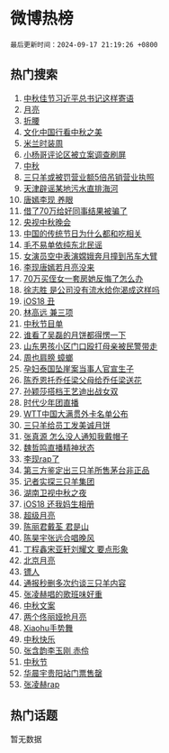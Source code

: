 # 微博热榜

`最后更新时间：2024-09-17 21:19:26 +0800`

## 热门搜索

1. [中秋佳节习近平总书记这样寄语](https://m.weibo.cn/search?containerid=100103type%3D1%26t%3D10%26q%3D%23%E4%B8%AD%E7%A7%8B%E4%BD%B3%E8%8A%82%E4%B9%A0%E8%BF%91%E5%B9%B3%E6%80%BB%E4%B9%A6%E8%AE%B0%E8%BF%99%E6%A0%B7%E5%AF%84%E8%AF%AD%23&stream_entry_id=51&isnewpage=1&extparam=seat%3D1%26q%3D%2523%25E4%25B8%25AD%25E7%25A7%258B%25E4%25BD%25B3%25E8%258A%2582%25E4%25B9%25A0%25E8%25BF%2591%25E5%25B9%25B3%25E6%2580%25BB%25E4%25B9%25A6%25E8%25AE%25B0%25E8%25BF%2599%25E6%25A0%25B7%25E5%25AF%2584%25E8%25AF%25AD%2523%26c_type%3D51%26pos%3D0%26cate%3D10103%26filter_type%3Drealtimehot%26stream_entry_id%3D51%26dgr%3D0%26display_time%3D1726579165%26pre_seqid%3D17265791658599123542664)
1. [月亮](https://m.weibo.cn/search?containerid=100103type%3D1%26t%3D10%26q%3D%E6%9C%88%E4%BA%AE&stream_entry_id=31&isnewpage=1&extparam=seat%3D1%26q%3D%25E6%259C%2588%25E4%25BA%25AE%26band_rank%3D1%26dgr%3D0%26flag%3D16%26c_type%3D31%26lcate%3D5001%26pos%3D0%26cate%3D5001%26filter_type%3Drealtimehot%26realpos%3D1%26stream_entry_id%3D31%26display_time%3D1726579165%26pre_seqid%3D17265791658599123542664)
1. [折腰](https://m.weibo.cn/search?containerid=100103type%3D1%26t%3D10%26q%3D%E6%8A%98%E8%85%B0&stream_entry_id=31&isnewpage=1&extparam=seat%3D1%26q%3D%25E6%258A%2598%25E8%2585%25B0%26band_rank%3D2%26dgr%3D0%26flag%3D1%26c_type%3D31%26lcate%3D5001%26pos%3D1%26cate%3D5001%26filter_type%3Drealtimehot%26realpos%3D2%26stream_entry_id%3D31%26display_time%3D1726579165%26pre_seqid%3D17265791658599123542664)
1. [文化中国行看中秋之美](https://m.weibo.cn/search?containerid=100103type%3D1%26t%3D10%26q%3D%23%E6%96%87%E5%8C%96%E4%B8%AD%E5%9B%BD%E8%A1%8C%E7%9C%8B%E4%B8%AD%E7%A7%8B%E4%B9%8B%E7%BE%8E%23&stream_entry_id=31&isnewpage=1&extparam=seat%3D1%26q%3D%2523%25E6%2596%2587%25E5%258C%2596%25E4%25B8%25AD%25E5%259B%25BD%25E8%25A1%258C%25E7%259C%258B%25E4%25B8%25AD%25E7%25A7%258B%25E4%25B9%258B%25E7%25BE%258E%2523%26band_rank%3D3%26dgr%3D0%26flag%3D1%26c_type%3D31%26lcate%3D5001%26pos%3D2%26cate%3D5001%26filter_type%3Drealtimehot%26realpos%3D3%26stream_entry_id%3D31%26display_time%3D1726579165%26pre_seqid%3D17265791658599123542664)
1. [米兰时装周](https://m.weibo.cn/search?containerid=100103type%3D1%26t%3D10%26q%3D%23%E7%B1%B3%E5%85%B0%E6%97%B6%E8%A3%85%E5%91%A8%23&stream_entry_id=31&isnewpage=1&extparam=seat%3D1%26q%3D%2523%25E7%25B1%25B3%25E5%2585%25B0%25E6%2597%25B6%25E8%25A3%2585%25E5%2591%25A8%2523%26band_rank%3D4%26adid%3D255020%26is_ad_pos%3D1%26c_type%3D31%26stream_entry_id%3D31%26pos%3D3%26cate%3D5001%26filter_type%3Drealtimehot%26lcate%3D5001%26dgr%3D0%26display_time%3D1726579165%26pre_seqid%3D17265791658599123542664)
1. [小杨哥评论区被立案调查刷屏](https://m.weibo.cn/search?containerid=100103type%3D1%26t%3D10%26q%3D%23%E5%B0%8F%E6%9D%A8%E5%93%A5%E8%AF%84%E8%AE%BA%E5%8C%BA%E8%A2%AB%E7%AB%8B%E6%A1%88%E8%B0%83%E6%9F%A5%E5%88%B7%E5%B1%8F%23&stream_entry_id=31&isnewpage=1&extparam=seat%3D1%26q%3D%2523%25E5%25B0%258F%25E6%259D%25A8%25E5%2593%25A5%25E8%25AF%2584%25E8%25AE%25BA%25E5%258C%25BA%25E8%25A2%25AB%25E7%25AB%258B%25E6%25A1%2588%25E8%25B0%2583%25E6%259F%25A5%25E5%2588%25B7%25E5%25B1%258F%2523%26band_rank%3D4%26dgr%3D0%26flag%3D2%26c_type%3D31%26lcate%3D5001%26pos%3D4%26cate%3D5001%26filter_type%3Drealtimehot%26realpos%3D4%26stream_entry_id%3D31%26display_time%3D1726579165%26pre_seqid%3D17265791658599123542664)
1. [中秋](https://m.weibo.cn/search?containerid=100103type%3D1%26t%3D10%26q%3D%E4%B8%AD%E7%A7%8B&stream_entry_id=31&isnewpage=1&extparam=seat%3D1%26q%3D%25E4%25B8%25AD%25E7%25A7%258B%26band_rank%3D5%26dgr%3D0%26flag%3D16%26c_type%3D31%26lcate%3D5001%26pos%3D5%26cate%3D5001%26filter_type%3Drealtimehot%26realpos%3D5%26stream_entry_id%3D31%26display_time%3D1726579165%26pre_seqid%3D17265791658599123542664)
1. [三只羊或被罚营业额5倍吊销营业执照](https://m.weibo.cn/search?containerid=100103type%3D1%26t%3D10%26q%3D%23%E4%B8%89%E5%8F%AA%E7%BE%8A%E6%88%96%E8%A2%AB%E7%BD%9A%E8%90%A5%E4%B8%9A%E9%A2%9D5%E5%80%8D%E5%90%8A%E9%94%80%E8%90%A5%E4%B8%9A%E6%89%A7%E7%85%A7%23&stream_entry_id=31&isnewpage=1&extparam=seat%3D1%26q%3D%2523%25E4%25B8%2589%25E5%258F%25AA%25E7%25BE%258A%25E6%2588%2596%25E8%25A2%25AB%25E7%25BD%259A%25E8%2590%25A5%25E4%25B8%259A%25E9%25A2%259D5%25E5%2580%258D%25E5%2590%258A%25E9%2594%2580%25E8%2590%25A5%25E4%25B8%259A%25E6%2589%25A7%25E7%2585%25A7%2523%26band_rank%3D6%26dgr%3D0%26flag%3D2%26c_type%3D31%26lcate%3D5001%26pos%3D6%26cate%3D5001%26filter_type%3Drealtimehot%26realpos%3D6%26stream_entry_id%3D31%26display_time%3D1726579165%26pre_seqid%3D17265791658599123542664)
1. [天津辟谣某地污水直排海河](https://m.weibo.cn/search?containerid=100103type%3D1%26t%3D10%26q%3D%23%E5%A4%A9%E6%B4%A5%E8%BE%9F%E8%B0%A3%E6%9F%90%E5%9C%B0%E6%B1%A1%E6%B0%B4%E7%9B%B4%E6%8E%92%E6%B5%B7%E6%B2%B3%23&stream_entry_id=31&isnewpage=1&extparam=seat%3D1%26q%3D%2523%25E5%25A4%25A9%25E6%25B4%25A5%25E8%25BE%259F%25E8%25B0%25A3%25E6%259F%2590%25E5%259C%25B0%25E6%25B1%25A1%25E6%25B0%25B4%25E7%259B%25B4%25E6%258E%2592%25E6%25B5%25B7%25E6%25B2%25B3%2523%26band_rank%3D7%26adid%3D255576%26is_ad_pos%3D1%26c_type%3D31%26stream_entry_id%3D31%26pos%3D7%26cate%3D5001%26filter_type%3Drealtimehot%26lcate%3D5001%26dgr%3D0%26display_time%3D1726579165%26pre_seqid%3D17265791658599123542664)
1. [唐嫣李现 养眼](https://m.weibo.cn/search?containerid=100103type%3D1%26t%3D10%26q%3D%E5%94%90%E5%AB%A3%E6%9D%8E%E7%8E%B0+%E5%85%BB%E7%9C%BC&stream_entry_id=31&isnewpage=1&extparam=seat%3D1%26q%3D%25E5%2594%2590%25E5%25AB%25A3%25E6%259D%258E%25E7%258E%25B0%2520%25E5%2585%25BB%25E7%259C%25BC%26band_rank%3D7%26dgr%3D0%26flag%3D1%26c_type%3D31%26lcate%3D5001%26pos%3D8%26cate%3D5001%26filter_type%3Drealtimehot%26realpos%3D7%26stream_entry_id%3D31%26display_time%3D1726579165%26pre_seqid%3D17265791658599123542664)
1. [借了70万给好同事结果被骗了](https://m.weibo.cn/search?containerid=100103type%3D1%26t%3D10%26q%3D%23%E5%80%9F%E4%BA%8670%E4%B8%87%E7%BB%99%E5%A5%BD%E5%90%8C%E4%BA%8B%E7%BB%93%E6%9E%9C%E8%A2%AB%E9%AA%97%E4%BA%86%23&stream_entry_id=31&isnewpage=1&extparam=seat%3D1%26q%3D%2523%25E5%2580%259F%25E4%25BA%258670%25E4%25B8%2587%25E7%25BB%2599%25E5%25A5%25BD%25E5%2590%258C%25E4%25BA%258B%25E7%25BB%2593%25E6%259E%259C%25E8%25A2%25AB%25E9%25AA%2597%25E4%25BA%2586%2523%26band_rank%3D8%26dgr%3D0%26flag%3D0%26c_type%3D31%26lcate%3D5001%26pos%3D9%26cate%3D5001%26filter_type%3Drealtimehot%26realpos%3D8%26stream_entry_id%3D31%26display_time%3D1726579165%26pre_seqid%3D17265791658599123542664)
1. [央视中秋晚会](https://m.weibo.cn/search?containerid=100103type%3D1%26t%3D10%26q%3D%E5%A4%AE%E8%A7%86%E4%B8%AD%E7%A7%8B%E6%99%9A%E4%BC%9A&stream_entry_id=31&isnewpage=1&extparam=seat%3D1%26q%3D%25E5%25A4%25AE%25E8%25A7%2586%25E4%25B8%25AD%25E7%25A7%258B%25E6%2599%259A%25E4%25BC%259A%26band_rank%3D9%26dgr%3D0%26flag%3D16%26c_type%3D31%26lcate%3D5001%26pos%3D10%26cate%3D5001%26filter_type%3Drealtimehot%26realpos%3D9%26stream_entry_id%3D31%26display_time%3D1726579165%26pre_seqid%3D17265791658599123542664)
1. [中国的传统节日为什么都和吃相关](https://m.weibo.cn/search?containerid=100103type%3D1%26t%3D10%26q%3D%23%E4%B8%AD%E5%9B%BD%E7%9A%84%E4%BC%A0%E7%BB%9F%E8%8A%82%E6%97%A5%E4%B8%BA%E4%BB%80%E4%B9%88%E9%83%BD%E5%92%8C%E5%90%83%E7%9B%B8%E5%85%B3%23&stream_entry_id=31&isnewpage=1&extparam=seat%3D1%26q%3D%2523%25E4%25B8%25AD%25E5%259B%25BD%25E7%259A%2584%25E4%25BC%25A0%25E7%25BB%259F%25E8%258A%2582%25E6%2597%25A5%25E4%25B8%25BA%25E4%25BB%2580%25E4%25B9%2588%25E9%2583%25BD%25E5%2592%258C%25E5%2590%2583%25E7%259B%25B8%25E5%2585%25B3%2523%26band_rank%3D10%26dgr%3D0%26flag%3D1%26c_type%3D31%26lcate%3D5001%26pos%3D11%26cate%3D5001%26filter_type%3Drealtimehot%26realpos%3D10%26stream_entry_id%3D31%26display_time%3D1726579165%26pre_seqid%3D17265791658599123542664)
1. [毛不易单依纯东北民谣](https://m.weibo.cn/search?containerid=100103type%3D1%26t%3D10%26q%3D%23%E6%AF%9B%E4%B8%8D%E6%98%93%E5%8D%95%E4%BE%9D%E7%BA%AF%E4%B8%9C%E5%8C%97%E6%B0%91%E8%B0%A3%23&stream_entry_id=31&isnewpage=1&extparam=seat%3D1%26q%3D%2523%25E6%25AF%259B%25E4%25B8%258D%25E6%2598%2593%25E5%258D%2595%25E4%25BE%259D%25E7%25BA%25AF%25E4%25B8%259C%25E5%258C%2597%25E6%25B0%2591%25E8%25B0%25A3%2523%26band_rank%3D11%26dgr%3D0%26flag%3D1%26c_type%3D31%26lcate%3D5001%26pos%3D12%26cate%3D5001%26filter_type%3Drealtimehot%26realpos%3D11%26stream_entry_id%3D31%26display_time%3D1726579165%26pre_seqid%3D17265791658599123542664)
1. [女演员空中表演嫦娥奔月撞到吊车大臂](https://m.weibo.cn/search?containerid=100103type%3D1%26t%3D10%26q%3D%23%E5%A5%B3%E6%BC%94%E5%91%98%E7%A9%BA%E4%B8%AD%E8%A1%A8%E6%BC%94%E5%AB%A6%E5%A8%A5%E5%A5%94%E6%9C%88%E6%92%9E%E5%88%B0%E5%90%8A%E8%BD%A6%E5%A4%A7%E8%87%82%23&stream_entry_id=31&isnewpage=1&extparam=seat%3D1%26q%3D%2523%25E5%25A5%25B3%25E6%25BC%2594%25E5%2591%2598%25E7%25A9%25BA%25E4%25B8%25AD%25E8%25A1%25A8%25E6%25BC%2594%25E5%25AB%25A6%25E5%25A8%25A5%25E5%25A5%2594%25E6%259C%2588%25E6%2592%259E%25E5%2588%25B0%25E5%2590%258A%25E8%25BD%25A6%25E5%25A4%25A7%25E8%2587%2582%2523%26band_rank%3D12%26dgr%3D0%26flag%3D0%26c_type%3D31%26lcate%3D5001%26pos%3D13%26cate%3D5001%26filter_type%3Drealtimehot%26realpos%3D12%26stream_entry_id%3D31%26display_time%3D1726579165%26pre_seqid%3D17265791658599123542664)
1. [李现唐嫣若月亮没来](https://m.weibo.cn/search?containerid=100103type%3D1%26t%3D10%26q%3D%23%E6%9D%8E%E7%8E%B0%E5%94%90%E5%AB%A3%E8%8B%A5%E6%9C%88%E4%BA%AE%E6%B2%A1%E6%9D%A5%23&stream_entry_id=31&isnewpage=1&extparam=seat%3D1%26q%3D%2523%25E6%259D%258E%25E7%258E%25B0%25E5%2594%2590%25E5%25AB%25A3%25E8%258B%25A5%25E6%259C%2588%25E4%25BA%25AE%25E6%25B2%25A1%25E6%259D%25A5%2523%26band_rank%3D13%26dgr%3D0%26flag%3D1%26c_type%3D31%26lcate%3D5001%26pos%3D14%26cate%3D5001%26filter_type%3Drealtimehot%26realpos%3D13%26stream_entry_id%3D31%26display_time%3D1726579165%26pre_seqid%3D17265791658599123542664)
1. [70万买侄女一套房她反悔了怎么办](https://m.weibo.cn/search?containerid=100103type%3D1%26t%3D10%26q%3D%2370%E4%B8%87%E4%B9%B0%E4%BE%84%E5%A5%B3%E4%B8%80%E5%A5%97%E6%88%BF%E5%A5%B9%E5%8F%8D%E6%82%94%E4%BA%86%E6%80%8E%E4%B9%88%E5%8A%9E%23&stream_entry_id=31&isnewpage=1&extparam=seat%3D1%26q%3D%252370%25E4%25B8%2587%25E4%25B9%25B0%25E4%25BE%2584%25E5%25A5%25B3%25E4%25B8%2580%25E5%25A5%2597%25E6%2588%25BF%25E5%25A5%25B9%25E5%258F%258D%25E6%2582%2594%25E4%25BA%2586%25E6%2580%258E%25E4%25B9%2588%25E5%258A%259E%2523%26band_rank%3D14%26dgr%3D0%26flag%3D1%26c_type%3D31%26lcate%3D5001%26pos%3D15%26cate%3D5001%26filter_type%3Drealtimehot%26realpos%3D14%26stream_entry_id%3D31%26display_time%3D1726579165%26pre_seqid%3D17265791658599123542664)
1. [徐志胜 是公司没有流水给你渴成这样吗](https://m.weibo.cn/search?containerid=100103type%3D1%26t%3D10%26q%3D%E5%BE%90%E5%BF%97%E8%83%9C+%E6%98%AF%E5%85%AC%E5%8F%B8%E6%B2%A1%E6%9C%89%E6%B5%81%E6%B0%B4%E7%BB%99%E4%BD%A0%E6%B8%B4%E6%88%90%E8%BF%99%E6%A0%B7%E5%90%97&stream_entry_id=31&isnewpage=1&extparam=seat%3D1%26q%3D%25E5%25BE%2590%25E5%25BF%2597%25E8%2583%259C%2520%25E6%2598%25AF%25E5%2585%25AC%25E5%258F%25B8%25E6%25B2%25A1%25E6%259C%2589%25E6%25B5%2581%25E6%25B0%25B4%25E7%25BB%2599%25E4%25BD%25A0%25E6%25B8%25B4%25E6%2588%2590%25E8%25BF%2599%25E6%25A0%25B7%25E5%2590%2597%26band_rank%3D15%26dgr%3D0%26flag%3D2%26c_type%3D31%26lcate%3D5001%26pos%3D16%26cate%3D5001%26filter_type%3Drealtimehot%26realpos%3D15%26stream_entry_id%3D31%26display_time%3D1726579165%26pre_seqid%3D17265791658599123542664)
1. [iOS18 丑](https://m.weibo.cn/search?containerid=100103type%3D1%26t%3D10%26q%3DiOS18+%E4%B8%91&stream_entry_id=31&isnewpage=1&extparam=seat%3D1%26q%3DiOS18%2520%25E4%25B8%2591%26band_rank%3D16%26dgr%3D0%26flag%3D0%26c_type%3D31%26lcate%3D5001%26pos%3D17%26cate%3D5001%26filter_type%3Drealtimehot%26realpos%3D16%26stream_entry_id%3D31%26display_time%3D1726579165%26pre_seqid%3D17265791658599123542664)
1. [林高远 兼三项](https://m.weibo.cn/search?containerid=100103type%3D1%26t%3D10%26q%3D%E6%9E%97%E9%AB%98%E8%BF%9C+%E5%85%BC%E4%B8%89%E9%A1%B9&stream_entry_id=31&isnewpage=1&extparam=seat%3D1%26q%3D%25E6%259E%2597%25E9%25AB%2598%25E8%25BF%259C%2520%25E5%2585%25BC%25E4%25B8%2589%25E9%25A1%25B9%26band_rank%3D17%26dgr%3D0%26flag%3D1%26c_type%3D31%26lcate%3D5001%26pos%3D18%26cate%3D5001%26filter_type%3Drealtimehot%26realpos%3D17%26stream_entry_id%3D31%26display_time%3D1726579165%26pre_seqid%3D17265791658599123542664)
1. [中秋节目单](https://m.weibo.cn/search?containerid=100103type%3D1%26t%3D10%26q%3D%E4%B8%AD%E7%A7%8B%E8%8A%82%E7%9B%AE%E5%8D%95&stream_entry_id=31&isnewpage=1&extparam=seat%3D1%26q%3D%25E4%25B8%25AD%25E7%25A7%258B%25E8%258A%2582%25E7%259B%25AE%25E5%258D%2595%26band_rank%3D18%26dgr%3D0%26flag%3D0%26c_type%3D31%26lcate%3D5001%26pos%3D19%26cate%3D5001%26filter_type%3Drealtimehot%26realpos%3D18%26stream_entry_id%3D31%26display_time%3D1726579165%26pre_seqid%3D17265791658599123542664)
1. [谁看了吴磊的月饼都得愣一下](https://m.weibo.cn/search?containerid=100103type%3D1%26t%3D10%26q%3D%E8%B0%81%E7%9C%8B%E4%BA%86%E5%90%B4%E7%A3%8A%E7%9A%84%E6%9C%88%E9%A5%BC%E9%83%BD%E5%BE%97%E6%84%A3%E4%B8%80%E4%B8%8B&stream_entry_id=31&isnewpage=1&extparam=seat%3D1%26q%3D%25E8%25B0%2581%25E7%259C%258B%25E4%25BA%2586%25E5%2590%25B4%25E7%25A3%258A%25E7%259A%2584%25E6%259C%2588%25E9%25A5%25BC%25E9%2583%25BD%25E5%25BE%2597%25E6%2584%25A3%25E4%25B8%2580%25E4%25B8%258B%26band_rank%3D19%26dgr%3D0%26flag%3D0%26c_type%3D31%26lcate%3D5001%26pos%3D20%26cate%3D5001%26filter_type%3Drealtimehot%26realpos%3D19%26stream_entry_id%3D31%26display_time%3D1726579165%26pre_seqid%3D17265791658599123542664)
1. [山东男孩小区门口殴打母亲被民警带走](https://m.weibo.cn/search?containerid=100103type%3D1%26t%3D10%26q%3D%23%E5%B1%B1%E4%B8%9C%E7%94%B7%E5%AD%A9%E5%B0%8F%E5%8C%BA%E9%97%A8%E5%8F%A3%E6%AE%B4%E6%89%93%E6%AF%8D%E4%BA%B2%E8%A2%AB%E6%B0%91%E8%AD%A6%E5%B8%A6%E8%B5%B0%23&stream_entry_id=31&isnewpage=1&extparam=seat%3D1%26q%3D%2523%25E5%25B1%25B1%25E4%25B8%259C%25E7%2594%25B7%25E5%25AD%25A9%25E5%25B0%258F%25E5%258C%25BA%25E9%2597%25A8%25E5%258F%25A3%25E6%25AE%25B4%25E6%2589%2593%25E6%25AF%258D%25E4%25BA%25B2%25E8%25A2%25AB%25E6%25B0%2591%25E8%25AD%25A6%25E5%25B8%25A6%25E8%25B5%25B0%2523%26band_rank%3D20%26dgr%3D0%26flag%3D1%26c_type%3D31%26lcate%3D5001%26pos%3D21%26cate%3D5001%26filter_type%3Drealtimehot%26realpos%3D20%26stream_entry_id%3D31%26display_time%3D1726579165%26pre_seqid%3D17265791658599123542664)
1. [周也肩膀 蟑螂](https://m.weibo.cn/search?containerid=100103type%3D1%26t%3D10%26q%3D%E5%91%A8%E4%B9%9F%E8%82%A9%E8%86%80+%E8%9F%91%E8%9E%82&stream_entry_id=31&isnewpage=1&extparam=seat%3D1%26q%3D%25E5%2591%25A8%25E4%25B9%259F%25E8%2582%25A9%25E8%2586%2580%2520%25E8%259F%2591%25E8%259E%2582%26band_rank%3D21%26dgr%3D0%26flag%3D2%26c_type%3D31%26lcate%3D5001%26pos%3D22%26cate%3D5001%26filter_type%3Drealtimehot%26realpos%3D21%26stream_entry_id%3D31%26display_time%3D1726579165%26pre_seqid%3D17265791658599123542664)
1. [孕妇泰国坠崖案当事人官宣生子](https://m.weibo.cn/search?containerid=100103type%3D1%26t%3D10%26q%3D%23%E5%AD%95%E5%A6%87%E6%B3%B0%E5%9B%BD%E5%9D%A0%E5%B4%96%E6%A1%88%E5%BD%93%E4%BA%8B%E4%BA%BA%E5%AE%98%E5%AE%A3%E7%94%9F%E5%AD%90%23&stream_entry_id=31&isnewpage=1&extparam=seat%3D1%26q%3D%2523%25E5%25AD%2595%25E5%25A6%2587%25E6%25B3%25B0%25E5%259B%25BD%25E5%259D%25A0%25E5%25B4%2596%25E6%25A1%2588%25E5%25BD%2593%25E4%25BA%258B%25E4%25BA%25BA%25E5%25AE%2598%25E5%25AE%25A3%25E7%2594%259F%25E5%25AD%2590%2523%26band_rank%3D22%26dgr%3D0%26flag%3D1%26c_type%3D31%26lcate%3D5001%26pos%3D23%26cate%3D5001%26filter_type%3Drealtimehot%26realpos%3D22%26stream_entry_id%3D31%26display_time%3D1726579165%26pre_seqid%3D17265791658599123542664)
1. [陈乔恩托乔任梁父母给乔任梁送花](https://m.weibo.cn/search?containerid=100103type%3D1%26t%3D10%26q%3D%23%E9%99%88%E4%B9%94%E6%81%A9%E6%89%98%E4%B9%94%E4%BB%BB%E6%A2%81%E7%88%B6%E6%AF%8D%E7%BB%99%E4%B9%94%E4%BB%BB%E6%A2%81%E9%80%81%E8%8A%B1%23&stream_entry_id=31&isnewpage=1&extparam=seat%3D1%26q%3D%2523%25E9%2599%2588%25E4%25B9%2594%25E6%2581%25A9%25E6%2589%2598%25E4%25B9%2594%25E4%25BB%25BB%25E6%25A2%2581%25E7%2588%25B6%25E6%25AF%258D%25E7%25BB%2599%25E4%25B9%2594%25E4%25BB%25BB%25E6%25A2%2581%25E9%2580%2581%25E8%258A%25B1%2523%26band_rank%3D23%26dgr%3D0%26flag%3D2%26c_type%3D31%26lcate%3D5001%26pos%3D24%26cate%3D5001%26filter_type%3Drealtimehot%26realpos%3D23%26stream_entry_id%3D31%26display_time%3D1726579165%26pre_seqid%3D17265791658599123542664)
1. [孙颖莎搭档王艺迪出战女双](https://m.weibo.cn/search?containerid=100103type%3D1%26t%3D10%26q%3D%23%E5%AD%99%E9%A2%96%E8%8E%8E%E6%90%AD%E6%A1%A3%E7%8E%8B%E8%89%BA%E8%BF%AA%E5%87%BA%E6%88%98%E5%A5%B3%E5%8F%8C%23&stream_entry_id=31&isnewpage=1&extparam=seat%3D1%26q%3D%2523%25E5%25AD%2599%25E9%25A2%2596%25E8%258E%258E%25E6%2590%25AD%25E6%25A1%25A3%25E7%258E%258B%25E8%2589%25BA%25E8%25BF%25AA%25E5%2587%25BA%25E6%2588%2598%25E5%25A5%25B3%25E5%258F%258C%2523%26band_rank%3D24%26dgr%3D0%26flag%3D1%26c_type%3D31%26lcate%3D5001%26pos%3D25%26cate%3D5001%26filter_type%3Drealtimehot%26realpos%3D24%26stream_entry_id%3D31%26display_time%3D1726579165%26pre_seqid%3D17265791658599123542664)
1. [时代少年团直播](https://m.weibo.cn/search?containerid=100103type%3D1%26t%3D10%26q%3D%E6%97%B6%E4%BB%A3%E5%B0%91%E5%B9%B4%E5%9B%A2%E7%9B%B4%E6%92%AD&stream_entry_id=31&isnewpage=1&extparam=seat%3D1%26q%3D%25E6%2597%25B6%25E4%25BB%25A3%25E5%25B0%2591%25E5%25B9%25B4%25E5%259B%25A2%25E7%259B%25B4%25E6%2592%25AD%26band_rank%3D25%26dgr%3D0%26flag%3D0%26c_type%3D31%26lcate%3D5001%26pos%3D26%26cate%3D5001%26filter_type%3Drealtimehot%26realpos%3D25%26stream_entry_id%3D31%26display_time%3D1726579165%26pre_seqid%3D17265791658599123542664)
1. [WTT中国大满贯外卡名单公布](https://m.weibo.cn/search?containerid=100103type%3D1%26t%3D10%26q%3D%23WTT%E4%B8%AD%E5%9B%BD%E5%A4%A7%E6%BB%A1%E8%B4%AF%E5%A4%96%E5%8D%A1%E5%90%8D%E5%8D%95%E5%85%AC%E5%B8%83%23&stream_entry_id=31&isnewpage=1&extparam=seat%3D1%26q%3D%2523WTT%25E4%25B8%25AD%25E5%259B%25BD%25E5%25A4%25A7%25E6%25BB%25A1%25E8%25B4%25AF%25E5%25A4%2596%25E5%258D%25A1%25E5%2590%258D%25E5%258D%2595%25E5%2585%25AC%25E5%25B8%2583%2523%26band_rank%3D26%26dgr%3D0%26flag%3D1%26c_type%3D31%26lcate%3D5001%26pos%3D27%26cate%3D5001%26filter_type%3Drealtimehot%26realpos%3D26%26stream_entry_id%3D31%26display_time%3D1726579165%26pre_seqid%3D17265791658599123542664)
1. [三只羊给员工发美诚月饼](https://m.weibo.cn/search?containerid=100103type%3D1%26t%3D10%26q%3D%23%E4%B8%89%E5%8F%AA%E7%BE%8A%E7%BB%99%E5%91%98%E5%B7%A5%E5%8F%91%E7%BE%8E%E8%AF%9A%E6%9C%88%E9%A5%BC%23&stream_entry_id=31&isnewpage=1&extparam=seat%3D1%26q%3D%2523%25E4%25B8%2589%25E5%258F%25AA%25E7%25BE%258A%25E7%25BB%2599%25E5%2591%2598%25E5%25B7%25A5%25E5%258F%2591%25E7%25BE%258E%25E8%25AF%259A%25E6%259C%2588%25E9%25A5%25BC%2523%26band_rank%3D27%26dgr%3D0%26flag%3D0%26c_type%3D31%26lcate%3D5001%26pos%3D28%26cate%3D5001%26filter_type%3Drealtimehot%26realpos%3D27%26stream_entry_id%3D31%26display_time%3D1726579165%26pre_seqid%3D17265791658599123542664)
1. [张真源 怎么没人通知我戴帽子](https://m.weibo.cn/search?containerid=100103type%3D1%26t%3D10%26q%3D%E5%BC%A0%E7%9C%9F%E6%BA%90+%E6%80%8E%E4%B9%88%E6%B2%A1%E4%BA%BA%E9%80%9A%E7%9F%A5%E6%88%91%E6%88%B4%E5%B8%BD%E5%AD%90&stream_entry_id=31&isnewpage=1&extparam=seat%3D1%26q%3D%25E5%25BC%25A0%25E7%259C%259F%25E6%25BA%2590%2520%25E6%2580%258E%25E4%25B9%2588%25E6%25B2%25A1%25E4%25BA%25BA%25E9%2580%259A%25E7%259F%25A5%25E6%2588%2591%25E6%2588%25B4%25E5%25B8%25BD%25E5%25AD%2590%26band_rank%3D28%26dgr%3D0%26flag%3D1%26c_type%3D31%26lcate%3D5001%26pos%3D29%26cate%3D5001%26filter_type%3Drealtimehot%26realpos%3D28%26stream_entry_id%3D31%26display_time%3D1726579165%26pre_seqid%3D17265791658599123542664)
1. [魏哲鸣直播精神状态](https://m.weibo.cn/search?containerid=100103type%3D1%26t%3D10%26q%3D%E9%AD%8F%E5%93%B2%E9%B8%A3%E7%9B%B4%E6%92%AD%E7%B2%BE%E7%A5%9E%E7%8A%B6%E6%80%81&stream_entry_id=31&isnewpage=1&extparam=seat%3D1%26q%3D%25E9%25AD%258F%25E5%2593%25B2%25E9%25B8%25A3%25E7%259B%25B4%25E6%2592%25AD%25E7%25B2%25BE%25E7%25A5%259E%25E7%258A%25B6%25E6%2580%2581%26band_rank%3D29%26dgr%3D0%26flag%3D1%26c_type%3D31%26lcate%3D5001%26pos%3D30%26cate%3D5001%26filter_type%3Drealtimehot%26realpos%3D29%26stream_entry_id%3D31%26display_time%3D1726579165%26pre_seqid%3D17265791658599123542664)
1. [李现rap了](https://m.weibo.cn/search?containerid=100103type%3D1%26t%3D10%26q%3D%E6%9D%8E%E7%8E%B0rap%E4%BA%86&stream_entry_id=31&isnewpage=1&extparam=seat%3D1%26q%3D%25E6%259D%258E%25E7%258E%25B0rap%25E4%25BA%2586%26band_rank%3D30%26dgr%3D0%26flag%3D1%26c_type%3D31%26lcate%3D5001%26pos%3D31%26cate%3D5001%26filter_type%3Drealtimehot%26realpos%3D30%26stream_entry_id%3D31%26display_time%3D1726579165%26pre_seqid%3D17265791658599123542664)
1. [第三方鉴定出三只羊所售茅台非正品](https://m.weibo.cn/search?containerid=100103type%3D1%26t%3D10%26q%3D%23%E7%AC%AC%E4%B8%89%E6%96%B9%E9%89%B4%E5%AE%9A%E5%87%BA%E4%B8%89%E5%8F%AA%E7%BE%8A%E6%89%80%E5%94%AE%E8%8C%85%E5%8F%B0%E9%9D%9E%E6%AD%A3%E5%93%81%23&stream_entry_id=31&isnewpage=1&extparam=seat%3D1%26q%3D%2523%25E7%25AC%25AC%25E4%25B8%2589%25E6%2596%25B9%25E9%2589%25B4%25E5%25AE%259A%25E5%2587%25BA%25E4%25B8%2589%25E5%258F%25AA%25E7%25BE%258A%25E6%2589%2580%25E5%2594%25AE%25E8%258C%2585%25E5%258F%25B0%25E9%259D%259E%25E6%25AD%25A3%25E5%2593%2581%2523%26band_rank%3D31%26dgr%3D0%26flag%3D1%26c_type%3D31%26lcate%3D5001%26pos%3D32%26cate%3D5001%26filter_type%3Drealtimehot%26realpos%3D31%26stream_entry_id%3D31%26display_time%3D1726579165%26pre_seqid%3D17265791658599123542664)
1. [记者实探三只羊集团](https://m.weibo.cn/search?containerid=100103type%3D1%26t%3D10%26q%3D%23%E8%AE%B0%E8%80%85%E5%AE%9E%E6%8E%A2%E4%B8%89%E5%8F%AA%E7%BE%8A%E9%9B%86%E5%9B%A2%23&stream_entry_id=31&isnewpage=1&extparam=seat%3D1%26q%3D%2523%25E8%25AE%25B0%25E8%2580%2585%25E5%25AE%259E%25E6%258E%25A2%25E4%25B8%2589%25E5%258F%25AA%25E7%25BE%258A%25E9%259B%2586%25E5%259B%25A2%2523%26band_rank%3D32%26dgr%3D0%26flag%3D1%26c_type%3D31%26lcate%3D5001%26pos%3D33%26cate%3D5001%26filter_type%3Drealtimehot%26realpos%3D32%26stream_entry_id%3D31%26display_time%3D1726579165%26pre_seqid%3D17265791658599123542664)
1. [湖南卫视中秋之夜](https://m.weibo.cn/search?containerid=100103type%3D1%26t%3D10%26q%3D%E6%B9%96%E5%8D%97%E5%8D%AB%E8%A7%86%E4%B8%AD%E7%A7%8B%E4%B9%8B%E5%A4%9C&stream_entry_id=31&isnewpage=1&extparam=seat%3D1%26q%3D%25E6%25B9%2596%25E5%258D%2597%25E5%258D%25AB%25E8%25A7%2586%25E4%25B8%25AD%25E7%25A7%258B%25E4%25B9%258B%25E5%25A4%259C%26band_rank%3D33%26dgr%3D0%26flag%3D0%26c_type%3D31%26lcate%3D5001%26pos%3D34%26cate%3D5001%26filter_type%3Drealtimehot%26realpos%3D33%26stream_entry_id%3D31%26display_time%3D1726579165%26pre_seqid%3D17265791658599123542664)
1. [iOS18 还我妈生相册](https://m.weibo.cn/search?containerid=100103type%3D1%26t%3D10%26q%3DiOS18+%E8%BF%98%E6%88%91%E5%A6%88%E7%94%9F%E7%9B%B8%E5%86%8C&stream_entry_id=31&isnewpage=1&extparam=seat%3D1%26q%3DiOS18%2520%25E8%25BF%2598%25E6%2588%2591%25E5%25A6%2588%25E7%2594%259F%25E7%259B%25B8%25E5%2586%258C%26band_rank%3D34%26dgr%3D0%26flag%3D0%26c_type%3D31%26lcate%3D5001%26pos%3D35%26cate%3D5001%26filter_type%3Drealtimehot%26realpos%3D34%26stream_entry_id%3D31%26display_time%3D1726579165%26pre_seqid%3D17265791658599123542664)
1. [超级月亮](https://m.weibo.cn/search?containerid=100103type%3D1%26t%3D10%26q%3D%E8%B6%85%E7%BA%A7%E6%9C%88%E4%BA%AE&stream_entry_id=31&isnewpage=1&extparam=seat%3D1%26q%3D%25E8%25B6%2585%25E7%25BA%25A7%25E6%259C%2588%25E4%25BA%25AE%26band_rank%3D35%26dgr%3D0%26flag%3D0%26c_type%3D31%26lcate%3D5001%26pos%3D36%26cate%3D5001%26filter_type%3Drealtimehot%26realpos%3D35%26stream_entry_id%3D31%26display_time%3D1726579165%26pre_seqid%3D17265791658599123542664)
1. [陈丽君戴荃 君是山](https://m.weibo.cn/search?containerid=100103type%3D1%26t%3D10%26q%3D%E9%99%88%E4%B8%BD%E5%90%9B%E6%88%B4%E8%8D%83+%E5%90%9B%E6%98%AF%E5%B1%B1&stream_entry_id=31&isnewpage=1&extparam=seat%3D1%26q%3D%25E9%2599%2588%25E4%25B8%25BD%25E5%2590%259B%25E6%2588%25B4%25E8%258D%2583%2520%25E5%2590%259B%25E6%2598%25AF%25E5%25B1%25B1%26band_rank%3D36%26dgr%3D0%26flag%3D1%26c_type%3D31%26lcate%3D5001%26pos%3D37%26cate%3D5001%26filter_type%3Drealtimehot%26realpos%3D36%26stream_entry_id%3D31%26display_time%3D1726579165%26pre_seqid%3D17265791658599123542664)
1. [陈昊宇张远合唱晚风](https://m.weibo.cn/search?containerid=100103type%3D1%26t%3D10%26q%3D%E9%99%88%E6%98%8A%E5%AE%87%E5%BC%A0%E8%BF%9C%E5%90%88%E5%94%B1%E6%99%9A%E9%A3%8E&stream_entry_id=31&isnewpage=1&extparam=seat%3D1%26q%3D%25E9%2599%2588%25E6%2598%258A%25E5%25AE%2587%25E5%25BC%25A0%25E8%25BF%259C%25E5%2590%2588%25E5%2594%25B1%25E6%2599%259A%25E9%25A3%258E%26band_rank%3D37%26dgr%3D0%26flag%3D1%26c_type%3D31%26lcate%3D5001%26pos%3D38%26cate%3D5001%26filter_type%3Drealtimehot%26realpos%3D37%26stream_entry_id%3D31%26display_time%3D1726579165%26pre_seqid%3D17265791658599123542664)
1. [丁程鑫宋亚轩刘耀文 要点形象](https://m.weibo.cn/search?containerid=100103type%3D1%26t%3D10%26q%3D%E4%B8%81%E7%A8%8B%E9%91%AB%E5%AE%8B%E4%BA%9A%E8%BD%A9%E5%88%98%E8%80%80%E6%96%87+%E8%A6%81%E7%82%B9%E5%BD%A2%E8%B1%A1&stream_entry_id=31&isnewpage=1&extparam=seat%3D1%26q%3D%25E4%25B8%2581%25E7%25A8%258B%25E9%2591%25AB%25E5%25AE%258B%25E4%25BA%259A%25E8%25BD%25A9%25E5%2588%2598%25E8%2580%2580%25E6%2596%2587%2520%25E8%25A6%2581%25E7%2582%25B9%25E5%25BD%25A2%25E8%25B1%25A1%26band_rank%3D38%26dgr%3D0%26flag%3D1%26c_type%3D31%26lcate%3D5001%26pos%3D39%26cate%3D5001%26filter_type%3Drealtimehot%26realpos%3D38%26stream_entry_id%3D31%26display_time%3D1726579165%26pre_seqid%3D17265791658599123542664)
1. [北京月亮](https://m.weibo.cn/search?containerid=100103type%3D1%26t%3D10%26q%3D%E5%8C%97%E4%BA%AC%E6%9C%88%E4%BA%AE&stream_entry_id=31&isnewpage=1&extparam=seat%3D1%26q%3D%25E5%258C%2597%25E4%25BA%25AC%25E6%259C%2588%25E4%25BA%25AE%26band_rank%3D39%26dgr%3D0%26flag%3D0%26c_type%3D31%26lcate%3D5001%26pos%3D40%26cate%3D5001%26filter_type%3Drealtimehot%26realpos%3D39%26stream_entry_id%3D31%26display_time%3D1726579165%26pre_seqid%3D17265791658599123542664)
1. [镖人](https://m.weibo.cn/search?containerid=100103type%3D1%26t%3D10%26q%3D%E9%95%96%E4%BA%BA&stream_entry_id=31&isnewpage=1&extparam=seat%3D1%26q%3D%25E9%2595%2596%25E4%25BA%25BA%26band_rank%3D40%26dgr%3D0%26flag%3D1%26c_type%3D31%26lcate%3D5001%26pos%3D41%26cate%3D5001%26filter_type%3Drealtimehot%26realpos%3D40%26stream_entry_id%3D31%26display_time%3D1726579165%26pre_seqid%3D17265791658599123542664)
1. [通报秒删多次约谈三只羊内容](https://m.weibo.cn/search?containerid=100103type%3D1%26t%3D10%26q%3D%23%E9%80%9A%E6%8A%A5%E7%A7%92%E5%88%A0%E5%A4%9A%E6%AC%A1%E7%BA%A6%E8%B0%88%E4%B8%89%E5%8F%AA%E7%BE%8A%E5%86%85%E5%AE%B9%23&stream_entry_id=31&isnewpage=1&extparam=seat%3D1%26q%3D%2523%25E9%2580%259A%25E6%258A%25A5%25E7%25A7%2592%25E5%2588%25A0%25E5%25A4%259A%25E6%25AC%25A1%25E7%25BA%25A6%25E8%25B0%2588%25E4%25B8%2589%25E5%258F%25AA%25E7%25BE%258A%25E5%2586%2585%25E5%25AE%25B9%2523%26band_rank%3D41%26dgr%3D0%26flag%3D0%26c_type%3D31%26lcate%3D5001%26pos%3D42%26cate%3D5001%26filter_type%3Drealtimehot%26realpos%3D41%26stream_entry_id%3D31%26display_time%3D1726579165%26pre_seqid%3D17265791658599123542664)
1. [张凌赫唱的歌班味好重](https://m.weibo.cn/search?containerid=100103type%3D1%26t%3D10%26q%3D%23%E5%BC%A0%E5%87%8C%E8%B5%AB%E5%94%B1%E7%9A%84%E6%AD%8C%E7%8F%AD%E5%91%B3%E5%A5%BD%E9%87%8D%23&stream_entry_id=31&isnewpage=1&extparam=seat%3D1%26q%3D%2523%25E5%25BC%25A0%25E5%2587%258C%25E8%25B5%25AB%25E5%2594%25B1%25E7%259A%2584%25E6%25AD%258C%25E7%258F%25AD%25E5%2591%25B3%25E5%25A5%25BD%25E9%2587%258D%2523%26band_rank%3D42%26dgr%3D0%26flag%3D1%26c_type%3D31%26lcate%3D5001%26pos%3D43%26cate%3D5001%26filter_type%3Drealtimehot%26realpos%3D42%26stream_entry_id%3D31%26display_time%3D1726579165%26pre_seqid%3D17265791658599123542664)
1. [中秋文案](https://m.weibo.cn/search?containerid=100103type%3D1%26t%3D10%26q%3D%E4%B8%AD%E7%A7%8B%E6%96%87%E6%A1%88&stream_entry_id=31&isnewpage=1&extparam=seat%3D1%26q%3D%25E4%25B8%25AD%25E7%25A7%258B%25E6%2596%2587%25E6%25A1%2588%26band_rank%3D43%26dgr%3D0%26flag%3D0%26c_type%3D31%26lcate%3D5001%26pos%3D44%26cate%3D5001%26filter_type%3Drealtimehot%26realpos%3D43%26stream_entry_id%3D31%26display_time%3D1726579165%26pre_seqid%3D17265791658599123542664)
1. [两个佟丽娅抢月亮](https://m.weibo.cn/search?containerid=100103type%3D1%26t%3D10%26q%3D%23%E4%B8%A4%E4%B8%AA%E4%BD%9F%E4%B8%BD%E5%A8%85%E6%8A%A2%E6%9C%88%E4%BA%AE%23&stream_entry_id=31&isnewpage=1&extparam=seat%3D1%26q%3D%2523%25E4%25B8%25A4%25E4%25B8%25AA%25E4%25BD%259F%25E4%25B8%25BD%25E5%25A8%2585%25E6%258A%25A2%25E6%259C%2588%25E4%25BA%25AE%2523%26band_rank%3D44%26dgr%3D0%26flag%3D1%26c_type%3D31%26lcate%3D5001%26pos%3D45%26cate%3D5001%26filter_type%3Drealtimehot%26realpos%3D44%26stream_entry_id%3D31%26display_time%3D1726579165%26pre_seqid%3D17265791658599123542664)
1. [Xiaohu手势舞](https://m.weibo.cn/search?containerid=100103type%3D1%26t%3D10%26q%3D%23Xiaohu%E6%89%8B%E5%8A%BF%E8%88%9E%23&stream_entry_id=31&isnewpage=1&extparam=seat%3D1%26q%3D%2523Xiaohu%25E6%2589%258B%25E5%258A%25BF%25E8%2588%259E%2523%26band_rank%3D45%26dgr%3D0%26flag%3D1%26c_type%3D31%26lcate%3D5001%26pos%3D46%26cate%3D5001%26filter_type%3Drealtimehot%26realpos%3D45%26stream_entry_id%3D31%26display_time%3D1726579165%26pre_seqid%3D17265791658599123542664)
1. [中秋快乐](https://m.weibo.cn/search?containerid=100103type%3D1%26t%3D10%26q%3D%E4%B8%AD%E7%A7%8B%E5%BF%AB%E4%B9%90&stream_entry_id=31&isnewpage=1&extparam=seat%3D1%26q%3D%25E4%25B8%25AD%25E7%25A7%258B%25E5%25BF%25AB%25E4%25B9%2590%26band_rank%3D46%26dgr%3D0%26flag%3D1%26c_type%3D31%26lcate%3D5001%26pos%3D47%26cate%3D5001%26filter_type%3Drealtimehot%26realpos%3D46%26stream_entry_id%3D31%26display_time%3D1726579165%26pre_seqid%3D17265791658599123542664)
1. [张含韵李玉刚 赤伶](https://m.weibo.cn/search?containerid=100103type%3D1%26t%3D10%26q%3D%E5%BC%A0%E5%90%AB%E9%9F%B5%E6%9D%8E%E7%8E%89%E5%88%9A+%E8%B5%A4%E4%BC%B6&stream_entry_id=31&isnewpage=1&extparam=seat%3D1%26q%3D%25E5%25BC%25A0%25E5%2590%25AB%25E9%259F%25B5%25E6%259D%258E%25E7%258E%2589%25E5%2588%259A%2520%25E8%25B5%25A4%25E4%25BC%25B6%26band_rank%3D47%26dgr%3D0%26flag%3D1%26c_type%3D31%26lcate%3D5001%26pos%3D48%26cate%3D5001%26filter_type%3Drealtimehot%26realpos%3D47%26stream_entry_id%3D31%26display_time%3D1726579165%26pre_seqid%3D17265791658599123542664)
1. [中秋节](https://m.weibo.cn/search?containerid=100103type%3D1%26t%3D10%26q%3D%E4%B8%AD%E7%A7%8B%E8%8A%82&stream_entry_id=31&isnewpage=1&extparam=seat%3D1%26q%3D%25E4%25B8%25AD%25E7%25A7%258B%25E8%258A%2582%26band_rank%3D48%26dgr%3D0%26flag%3D0%26c_type%3D31%26lcate%3D5001%26pos%3D49%26cate%3D5001%26filter_type%3Drealtimehot%26realpos%3D48%26stream_entry_id%3D31%26display_time%3D1726579165%26pre_seqid%3D17265791658599123542664)
1. [华晨宇贵阳站门票售罄](https://m.weibo.cn/search?containerid=100103type%3D1%26t%3D10%26q%3D%E5%8D%8E%E6%99%A8%E5%AE%87%E8%B4%B5%E9%98%B3%E7%AB%99%E9%97%A8%E7%A5%A8%E5%94%AE%E7%BD%84&stream_entry_id=31&isnewpage=1&extparam=seat%3D1%26q%3D%25E5%258D%258E%25E6%2599%25A8%25E5%25AE%2587%25E8%25B4%25B5%25E9%2598%25B3%25E7%25AB%2599%25E9%2597%25A8%25E7%25A5%25A8%25E5%2594%25AE%25E7%25BD%2584%26band_rank%3D49%26dgr%3D0%26flag%3D1%26c_type%3D31%26lcate%3D5001%26pos%3D50%26cate%3D5001%26filter_type%3Drealtimehot%26realpos%3D49%26stream_entry_id%3D31%26display_time%3D1726579165%26pre_seqid%3D17265791658599123542664)
1. [张凌赫rap](https://m.weibo.cn/search?containerid=100103type%3D1%26t%3D10%26q%3D%E5%BC%A0%E5%87%8C%E8%B5%ABrap&stream_entry_id=31&isnewpage=1&extparam=seat%3D1%26q%3D%25E5%25BC%25A0%25E5%2587%258C%25E8%25B5%25ABrap%26band_rank%3D50%26dgr%3D0%26flag%3D1%26c_type%3D31%26lcate%3D5001%26pos%3D51%26cate%3D5001%26filter_type%3Drealtimehot%26realpos%3D50%26stream_entry_id%3D31%26display_time%3D1726579165%26pre_seqid%3D17265791658599123542664)

## 热门话题

暂无数据
